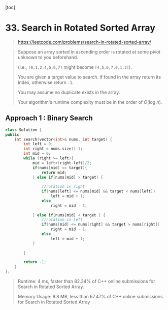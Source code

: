 [toc]

# 33. Search in Rotated Sorted Array

> https://leetcode.com/problems/search-in-rotated-sorted-array/

> Suppose an array sorted in ascending order is rotated at some pivot unknown to you beforehand.
>
> (i.e., `[0,1,2,4,5,6,7]` might become `[4,5,6,7,0,1,2]`).
>
> You are given a target value to search. If found in the array return its index, otherwise return `-1`.
>
> You may assume no duplicate exists in the array.
>
> Your algorithm's runtime complexity must be in the order of *O*(log *n*).



## Approach 1 : Binary Search

```cpp
class Solution {
public:
    int search(vector<int>& nums, int target) {
        int left = 0;
        int right = nums.size()-1;
        int mid = 0;
        while (right >= left){
            mid = left+(right-left)/2;
            if(nums[mid] == target){
                return mid;
            } else if(nums[mid] > target) {
                
                //rotation in right
                if(nums[left] <= nums[mid] && target < nums[left])
                    left = mid + 1;            
                else 
                    right = mid - 1;
                            
            } else if(nums[mid] < target ) {                
                //rotation in left
                if(nums[mid] <= nums[right] && target > nums[right])
                    right = mid - 1;
                else 
                    left = mid + 1;            
            }
            
        }

        return -1;
    }
};

```

> Runtime: 4 ms, faster than 82.34% of C++ online submissions for Search in Rotated Sorted Array.
>
> Memory Usage: 8.8 MB, less than 67.47% of C++ online submissions for Search in Rotated Sorted Array

